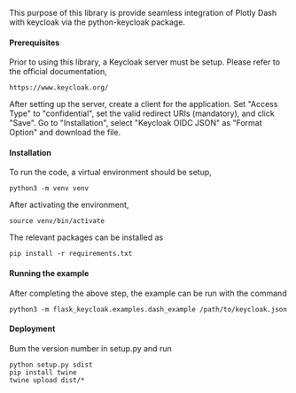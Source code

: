 This purpose of this library is provide seamless integration of Plotly Dash with keycloak via the python-keycloak package.

#### Prerequisites

Prior to using this library, a Keycloak server must be setup. Please refer to the official documentation,

    https://www.keycloak.org/

After setting up the server, create a client for the application. Set "Access Type" to "confidential", set the valid redirect URIs (mandatory), and click "Save". Go to "Installation", select "Keycloak OIDC JSON" as "Format Option" and download the file.

#### Installation

To run the code, a virtual environment should be setup,

    python3 -m venv venv
    
After activating the environment,

    source venv/bin/activate
    
The relevant packages can be installed as

    pip install -r requirements.txt

#### Running the example

After completing the above step, the example can be run with the command

    python3 -m flask_keycloak.examples.dash_example /path/to/keycloak.json 

#### Deployment

Bum the version number in setup.py and run

    python setup.py sdist
    pip install twine
    twine upload dist/*
